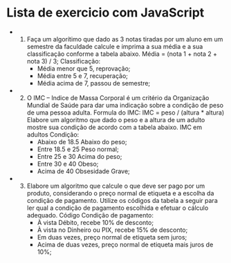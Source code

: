# Lista de exercicio com JavaScript

- 1. Faça um algorítimo que dado as 3 notas tiradas por um aluno em um semestre da faculdade calcule e imprima a sua média e a sua classificação conforme a tabela abaixo.
     Média = (nota 1 + nota 2 + nota 3) / 3;
     Classificação:
     - Média menor que 5, reprovação;
     - Média entre 5 e 7, recuperação;
     - Média acima de 7, passou de semestre;

- 2. O IMC – Indice de Massa Corporal é um critério da Organização Mundial de Saúde para dar uma indicação sobre a condição de peso de uma pessoa adulta.
     Formula do IMC:
     IMC = peso / (altura \* altura)
     Elabore um algoritmo que dado o peso e a altura de um adulto mostre sua condição de acordo com a tabela abaixo.
     IMC em adultos Condição:
     - Abaixo de 18.5 Abaixo do peso;
     - Entre 18.5 e 25 Peso normal;
     - Entre 25 e 30 Acima do peso;
     - Entre 30 e 40 Obeso;
     - Acima de 40 Obsesidade Grave;

- 3. Elabore um algoritmo que calcule o que deve ser pago por um produto, considerando o preço normal de etiqueta e a escolha da condição de pagamento.
     Utilize os códigos da tabela a seguir para ler qual a condição de pagamento escolhida e efetuar o cálculo adequado.
     Código Condição de pagamento:
     - À vista Débito, recebe 10% de desconto;
     - À vista no Dinheiro ou PIX, recebe 15% de desconto;
     - Em duas vezes, preço normal de etiqueta sem juros;
     - Acima de duas vezes, preço normal de etiqueta mais juros de 10%;
